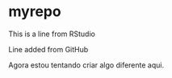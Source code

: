 # myrepo

This is a line from RStudio

Line added from GitHub

Agora estou tentando criar algo diferente aqui.